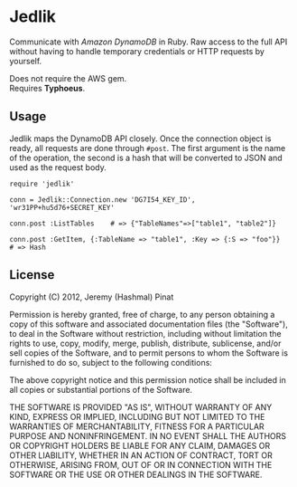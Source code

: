 Jedlik
======

Communicate with *Amazon DynamoDB* in Ruby. Raw access to the full API without
having to handle temporary credentials or HTTP requests by yourself.

Does not require the AWS gem.  
Requires **Typhoeus**.

Usage
-----

Jedlik maps the DynamoDB API closely. Once the connection object is ready, all
requests are done through `#post`. The first argument is the name of the
operation, the second is a hash that will be converted to JSON and used as the
request body.

    require 'jedlik'

    conn = Jedlik::Connection.new 'DG7I54_KEY_ID', 'wr31PP+hu5d76+SECRET_KEY'

    conn.post :ListTables    # => {"TableNames"=>["table1", "table2"]}

    conn.post :GetItem, {:TableName => "table1", :Key => {:S => "foo"}}
    # => Hash

License
-------

Copyright (C) 2012, Jeremy (Hashmal) Pinat

Permission is hereby granted, free of charge, to any person obtaining a copy
of this software and associated documentation files (the "Software"), to deal
in the Software without restriction, including without limitation the rights
to use, copy, modify, merge, publish, distribute, sublicense, and/or sell
copies of the Software, and to permit persons to whom the Software is
furnished to do so, subject to the following conditions:

The above copyright notice and this permission notice shall be included in all
copies or substantial portions of the Software.

THE SOFTWARE IS PROVIDED "AS IS", WITHOUT WARRANTY OF ANY KIND, EXPRESS OR
IMPLIED, INCLUDING BUT NOT LIMITED TO THE WARRANTIES OF MERCHANTABILITY,
FITNESS FOR A PARTICULAR PURPOSE AND NONINFRINGEMENT. IN NO EVENT SHALL THE
AUTHORS OR COPYRIGHT HOLDERS BE LIABLE FOR ANY CLAIM, DAMAGES OR OTHER
LIABILITY, WHETHER IN AN ACTION OF CONTRACT, TORT OR OTHERWISE, ARISING FROM,
OUT OF OR IN CONNECTION WITH THE SOFTWARE OR THE USE OR OTHER DEALINGS IN THE
SOFTWARE.
